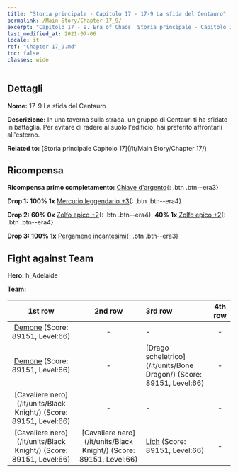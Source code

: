 ```yaml
---
title: "Storia principale - Capitolo 17 - 17-9 La sfida del Centauro"
permalink: /Main Story/Chapter 17_9/
excerpt: "Capitolo 17 - 9. Era of Chaos  Storia principale - Capitolo 17_9. 17-9 La sfida del Centauro"
last_modified_at: 2021-07-06
locale: it
ref: "Chapter 17_9.md"
toc: false
classes: wide
---
```


## Dettagli

 **Nome:** 17-9 La sfida del Centauro

 **Descrizione:** In una taverna sulla strada, un gruppo di Centauri ti ha sfidato in battaglia. Per evitare di radere al suolo l'edificio, hai preferito affrontarli all'esterno.

 **Related to:** [Storia principale Capitolo 17](/it/Main Story/Chapter 17/)

## Ricompensa

 **Ricompensa primo completamento:** [Chiave d'argento](/ItemsIT/con_693/){: .btn .btn--era3}

 **Drop 1:** **100% 1x** [Mercurio leggendario +3](/ItemsIT/mat_56/){: .btn .btn--era4}

 **Drop 2:** **60% 0x** [Zolfo epico +2](/ItemsIT/mat_50/){: .btn .btn--era4}, **40% 1x** [Zolfo epico +2](/ItemsIT/mat_50/){: .btn .btn--era4}

 **Drop 3:** **100% 1x** [Pergamene incantesimi](/ItemsIT/con_694/){: .btn .btn--era3}


## Fight against Team
 **Hero:** h_Adelaide

 **Team:**


  | 1st row | 2nd row | 3rd row | 4th row |
  |:----:|:----:|:----|:----:|
  | [Demone](/it/units/Demon/) (Score: 89151, Level:66)  | - | - | - |
  | [Demone](/it/units/Demon/) (Score: 89151, Level:66)  | - | [Drago scheletrico](/it/units/Bone Dragon/) (Score: 89151, Level:66)  | - |
  | [Cavaliere nero](/it/units/Black Knight/) (Score: 89151, Level:66)  | - | - | - |
  | [Cavaliere nero](/it/units/Black Knight/) (Score: 89151, Level:66)  | [Cavaliere nero](/it/units/Black Knight/) (Score: 89151, Level:66)  | [Lich](/it/units/Lich/) (Score: 89151, Level:66)  | - |


